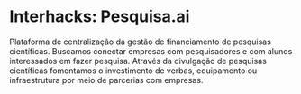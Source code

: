 # Interhacks: Pesquisa.ai 

Plataforma de centralização da gestão de financiamento de pesquisas científicas. Buscamos conectar empresas com pesquisadores e com alunos interessados em fazer pesquisa. Através da divulgação de pesquisas científicas fomentamos o investimento de verbas, equipamento ou infraestrutura por meio de parcerias com empresas.

